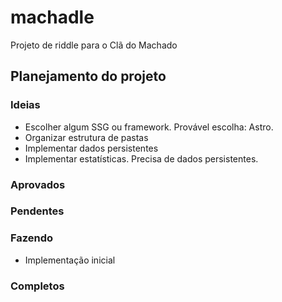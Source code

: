 # machadle
Projeto de riddle para o Clã do Machado

## Planejamento do projeto
### Ideias
- Escolher algum SSG ou framework. Provável escolha: Astro.
- Organizar estrutura de pastas
- Implementar dados persistentes
- Implementar estatísticas. Precisa de dados persistentes.

### Aprovados

### Pendentes

### Fazendo
- Implementação inicial

### Completos
